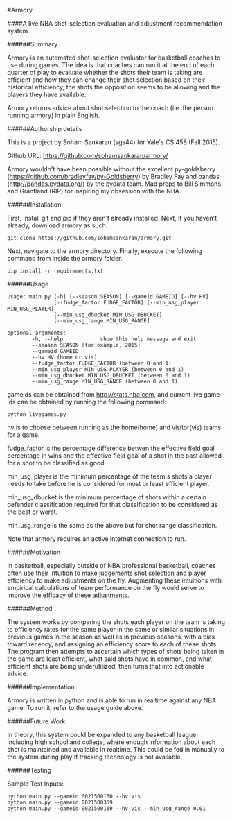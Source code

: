 #Armory

####A live NBA shot-selection evaluation and adjustment recommendation system

######Summary

Armory is an automated shot-selection evaluator for basketball coaches to use during games. The idea is that coaches can run it at the end of each quarter of play to evaluate whether the shots their team is taking are efficient and how they can change their shot selection based on their historical efficiency, the shots the opposition seems to be allowing and the players they have available.

Armory returns advice about shot selection to the coach (i.e. the person running armory) in plain English.

######Authorship details

This is a project by Soham Sankaran (sgs44) for Yale's CS 458 (Fall 2015).  
  
Github URL: https://github.com/sohamsankaran/armory/

Armory wouldn't have been possible without the excellent py-goldsberry (https://github.com/bradleyfay/py-Goldsberry) by Bradley Fay and pandas (http://pandas.pydata.org/) by the pydata team.
Mad props to Bill Simmons and Grantland (RIP) for inspiring my obsession with the NBA.

######Installation

First, install git and pip if they aren't already installed. Next, if you haven't already, download armory as such:

	git clone https://github.com/sohamsankaran/armory.git

Next, navigate to the armory directory. Finally, execute the following command from inside the armory folder.

	pip install -r requirements.txt

######Usage

	usage: main.py [-h] [--season SEASON] [--gameid GAMEID] [--hv HV]
        	       [--fudge_factor FUDGE_FACTOR] [--min_usg_player MIN_USG_PLAYER]
        	       [--min_usg_dbucket MIN_USG_DBUCKET]
        	       [--min_usg_range MIN_USG_RANGE]

	optional arguments:
 			-h, --help            show this help message and exit
  			--season SEASON (for example, 2015)
  			--gameid GAMEID
  			--hv HV (home or vis)
  			--fudge_factor FUDGE_FACTOR (between 0 and 1)
  			--min_usg_player MIN_USG_PLAYER (between 0 and 1)
  			--min_usg_dbucket MIN_USG_DBUCKET (between 0 and 1)
  			--min_usg_range MIN_USG_RANGE (between 0 and 1)
  			
gameids can be obtained from http://stats.nba.com, and current live game ids can be obtained by running the following command:

	python livegames.py

hv is to choose between running as the home(home) and visitor(vis) teams for a game.

fudge_factor is the percentage difference betwen the effective field goal percentage in wins and the effective field goal of a shot in the past allowed for a shot to be classified as good.

min_usg_player is the minimum percentage of the team's shots a player needs to take before he is considered for most or least efficient player.

min_usg_dbucket is the minimum percentage of shots within a certain defender classification required for that classification to be considered as the best or worst.

min_usg_range is the same as the above but for shot range classification.

Note that armory requires an active internet connection to run.

######Motivation

In basketball, especially outside of NBA professional basketball, coaches often use their intuition to make judgements shot selection and player efficiency to make adjustments on the fly. Augmenting these intuitions with empirical calculations of team performance on the fly would serve to improve the efficacy of these adjustments.
 
######Method

The system works by comparing the shots each player on the team is taking to efficiency rates for the same player in the same or similar situations in previous games in the season as well as in previous seasons, with a bias toward recency, and assigning an efficiency score to each of these shots. The program then attempts to ascertain which types of shots being taken in the game are least efficient, what said shots have in common, and what efficient shots are being underutilized, then turns that into actionable advice.

######Implementation

Armory is written in python and is able to run in realtime against any NBA game. To run it, refer to the usage guide above.

######Future Work

In theory, this system could be expanded to any basketball league, including high school and college, where enough information about each shot is maintained and available in realtime. This could be fed in manually to the system during play if tracking technology is not available.

######Testing

Sample Test Inputs:

	python main.py --gameid 0021500160 --hv vis
	python main.py --gameid 0021500359
	python main.py --gameid 0021500160 --hv vis --min_usg_range 0.01





